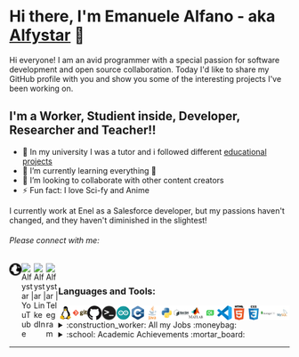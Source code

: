 # Hi there, I'm Emanuele Alfano - aka [Alfystar][website] 👋

<!--[![Website](https://img.shields.io/website?label=EmanueleAlfano&style=for-the-badge&url=https%3A%2F%2Fcodestackr.com)](https://emanuelealfano.altervista.org/MySite-php/index.php)
-->
Hi everyone! I am an avid programmer with a special passion for software development and open source collaboration.
Today I'd like to share my GitHub profile with you and show you some of the interesting projects I've been working on.

## I'm a Worker, Studient inside, Developer, Researcher and Teacher!!

- 🔭 In my university I was a tutor and i followed
  different [educational projects](https://emanuelealfano.altervista.org/MySite-php/didattica.php)
- 🌱 I’m currently learning everything 🤣
- 👯 I’m looking to collaborate with other content creators
- ⚡ Fun fact: I love Sci-fy and Anime

I currently work at Enel as a Salesforce developer, but my passions haven't changed, and they haven't diminished in the
slightest!

###### Please connect with me:

[<img align="left" alt="EmanueleAlfano" width="22px" src="https://raw.githubusercontent.com/iconic/open-iconic/master/svg/globe.svg" />][website]
[<img align="left" alt="Alfystar | YouTube" width="22px" src="https://cdn.jsdelivr.net/npm/simple-icons@v3/icons/youtube.svg" />][youtube]
[<img align="left" alt="Alfystar | LinkedIn" width="22px" src="https://cdn.jsdelivr.net/npm/simple-icons@v3/icons/linkedin.svg" />][linkedin]
[<img align="left" alt="Alfystar | Telegram" width="22px" src="https://cdn.jsdelivr.net/npm/simple-icons@v3/icons/telegram.svg" />][telegram]

<br />

### Languages and Tools:

<!-- HTML version of the raw.githubusercontent.com is: https://github.com/github/explore 
To read correctly the url see https://stackoverflow.com/questions/39065921/what-do-raw-githubusercontent-com-urls-represent
-->
[<img align="left" alt="Linux" width="26px" src="https://raw.githubusercontent.com/github/explore/80688e429a7d4ef2fca1e82350fe8e3517d3494d/topics/linux/linux.png" />][webdevplaylist]
[<img align="left" alt="Git" width="26px" src="https://raw.githubusercontent.com/github/explore/80688e429a7d4ef2fca1e82350fe8e3517d3494d/topics/git/git.png" />][webdevplaylist]
[<img align="left" alt="GitHub" width="26px" src="https://raw.githubusercontent.com/github/explore/78df643247d429f6cc873026c0622819ad797942/topics/github/github.png" />][webdevplaylist]
[<img align="left" alt="Terminal" width="26px" src="https://raw.githubusercontent.com/github/explore/80688e429a7d4ef2fca1e82350fe8e3517d3494d/topics/terminal/terminal.png" />][webdevplaylist]
[<img align="left" alt="Arduino" width="26px" src="https://raw.githubusercontent.com/github/explore/80688e429a7d4ef2fca1e82350fe8e3517d3494d/topics/arduino/arduino.png" />][webdevplaylist]
[<img align="left" alt="C++" width="26px" src="https://raw.githubusercontent.com/github/explore/80688e429a7d4ef2fca1e82350fe8e3517d3494d/topics/cpp/cpp.png" />][webdevplaylist]
[<img align="left" alt="Java" width="26px" src="https://raw.githubusercontent.com/github/explore/80688e429a7d4ef2fca1e82350fe8e3517d3494d/topics/java/java.png" />][webdevplaylist]
[<img align="left" alt="Python" width="26px" src="https://raw.githubusercontent.com/github/explore/80688e429a7d4ef2fca1e82350fe8e3517d3494d/topics/python/python.png" />][webdevplaylist]
[<img align="left" alt="Bash" width="26px" src="https://raw.githubusercontent.com/github/explore/80688e429a7d4ef2fca1e82350fe8e3517d3494d/topics/bash/bash.png" />][webdevplaylist]
[<img align="left" alt="Matlab" width="26px" src="https://raw.githubusercontent.com/github/explore/80688e429a7d4ef2fca1e82350fe8e3517d3494d/topics/matlab/matlab.png" />][webdevplaylist]
[<img align="left" alt="QT" width="26px" src="https://raw.githubusercontent.com/github/explore/80688e429a7d4ef2fca1e82350fe8e3517d3494d/topics/qt/qt.png" />][webdevplaylist]
[<img align="left" alt="Visual Studio Code" width="26px" src="https://raw.githubusercontent.com/github/explore/80688e429a7d4ef2fca1e82350fe8e3517d3494d/topics/visual-studio-code/visual-studio-code.png" />][webdevplaylist]
[<img align="left" alt="HTML5" width="26px" src="https://raw.githubusercontent.com/github/explore/80688e429a7d4ef2fca1e82350fe8e3517d3494d/topics/html/html.png" />][webdevplaylist]
[<img align="left" alt="CSS3" width="26px" src="https://raw.githubusercontent.com/github/explore/80688e429a7d4ef2fca1e82350fe8e3517d3494d/topics/css/css.png" />][webdevplaylist]
[<img align="left" alt="MongoDB" width="26px" src="https://raw.githubusercontent.com/github/explore/80688e429a7d4ef2fca1e82350fe8e3517d3494d/topics/mongodb/mongodb.png" />][webdevplaylist]
[<img align="left" alt="MySQL" width="26px" src="https://raw.githubusercontent.com/github/explore/80688e429a7d4ef2fca1e82350fe8e3517d3494d/topics/mysql/mysql.png" />][webdevplaylist]
<!--[<img align="left" alt="Mathematica" width="26px" src="https://raw.githubusercontent.com/github/explore/80688e429a7d4ef2fca1e82350fe8e3517d3494d/topics/" />][webdevplaylist]-->
<!--[<img align="left" alt="UML" width="26px" src="https://raw.githubusercontent.com/github/explore/80688e429a7d4ef2fca1e82350fe8e3517d3494d/topics/" />][webdevplaylist]-->
<!--[<img align="left" alt="Eagle" width="26px" src="https://raw.githubusercontent.com/github/explore/80688e429a7d4ef2fca1e82350fe8e3517d3494d/topics/" />][webdevplaylist]-->
<br>

<!--START_SECTION:activity-->
<details>
  <summary>:construction_worker: All my Jobs :moneybag:</summary>

1. 2/7/2022 Salesforce developer @ [Enel](https://www.enel.it/)

2. 24/01/2022 PLC programmer @ [Automate SRL](https://automatesrl.it/)

3. 15/11/2021 QT developer for Red-Hat application @ [Elettronica ELT](https://www.elt-roma.com/)

</details>
<details>
  <summary>:school: Academic Achievements :mortar_board:</summary>

1. 15/10/2021 Master degree @ Tor Vergata University

2. 22/07/2019 Bachelor's Degree @ Tor Vergata University 110 Cum Laude

3. 07/07/2016 High Scool @ Galileo Galilei 100/100

</details>
<!--END_SECTION:activity-->

---
<!--
Empty Element, add alternative lable and the image path chosen from : https://github.com/github/explore/tree/main/topics

[<img align="left" alt=" " width="26px" src="https://raw.githubusercontent.com/github/explore/80688e429a7d4ef2fca1e82350fe8e3517d3494d/topics/" />][webdevplaylist]
-->
<br />


<!--  Link Section  -->

[website]: https://emanuelealfano.altervista.org/MySite-php/index.php

[webdevplaylist]: https://github.com/Alfystar

[youtube]: https://www.youtube.com/channel/UC7XpJgjHH97hGhr9BxekGcw

[linkedin]: https://www.linkedin.com/in/emanuelealfano/

[telegram]: https://t.me/alfy_phone
